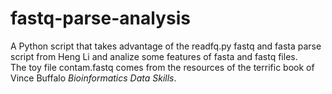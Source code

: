 # fastq-parse-analysis
A Python script that takes advantage of the readfq.py fastq and fasta parse script from Heng Li and analize some features of fasta and fastq files.  
The toy file contam.fastq comes from the resources of the terrific book of Vince Buffalo *Bioinformatics Data Skills*.  
